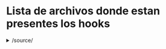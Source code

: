 # Lista de archivos donde estan presentes los hooks
<details>
  <summary>/source/</summary>
     1./SOURCE/
        * Admin.php
        * Attachments.php
        * BoardIndex.php
        * Calendar.php
        * Display.php
        * Display.php~
        * Errors.php
        * Groups.php
        * Help.php
        * Likes.php
        * Load.php
        * Logging.php
        * LogInOut.php
        * ManageAttachments.php
        * ManageBans.php
        * ManageBoards.php
        * ManageCalendar.php
        * ManageLanguages.php
        * ManageMail.php
        * ManageMaintenance.php
        * ManageMembergroups.php
        * ManageMembers.php
        * ManageNews.php
        * ManagePaid.php
        * ManagePermissions.php
        * ManagePosts.php
        * ManageRegistration.php
        * ManageScheduledTasks.php
        * ManageSearch.php
        * ManageSearchEngines.php
        * ManageServer.php
        * ManageSettings.php
        * ManageSmileys.php
        * Memberlist.php
        * Mentions.php
        * MessageIndex.php
        * ModerationCenter.php
        * Modlog.php
        * MoveTopic.php
        * News.php
        * PackageGet.php
        * Packages.php
        * PersonalMessage.php
        * Poll.php
        * Post.php
        * PostModeration.php
        * Profile.php
        * Profile-Actions.php
        * Profile-Export.php
        * Profile-Modify.php
        * Profile-View.php
        * Recent.php
        * Register.php
        * Reminder.php
        * RemoveTopic.php
        * ReportedContent.php
        * Reports.php
        * ScheduledTasks.php
        * Search.php
        * Security.php
        * Session.php
        * ShowAttachments.php
        * SplitTopics.php
        * Stats.php
        * Subs.php
        * Subs-Admin.php
        * Subs-Attachments.php
        * Subs-Auth.php
        * Subs-BoardIndex.php
        * Subs-Boards.php
        * Subs-Calendar.php
        * Subs-Categories.php
        * Subs-Editor.php
        * Subs-List.php
        * Subs-Membergroups.php
        * Subs-Members.php
        * Subs-MembersOnline.php
        * Subs-Menu.php
        * Subs-Post.php
        * Subs-Themes.php
        * Subs-Timezones.php
        * Themes.php
        * ViewQuery.php
        * Who.php
        * Xml.php 
        * tasks\Likes-Notify.php
</details>
